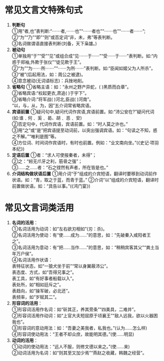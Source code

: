 # 常见文言文特殊句式
1. **判断句**  
①用“者,也”表判断:“⋯⋯者,⋯⋯也”“⋯⋯者也”“⋯⋯也”“⋯⋯者⋯⋯”;  
②“为”“乃”“即”“则”或否定词“非，未，弗”等表判断。  
③名词做谓语直接表判断(刘备，天下枭雄。)  
2. **被动句**  
①单独用“于”“受”“见”或组合成“见⋯⋯于······”“受······于······”表判断。如:“内惑于郑袖,外欺于张仪”“徒见欺于王”。  
②“为”“为⋯⋯所⋯⋯”“⋯⋯为所⋯⋯”表判断。如:“臣闻如姬父为人所杀”。  
③“被”(后起用法，如：周公之被逮)。  
④意念被动(无词语标志)：兵挫地削。  
3. **省略句**
①省略主语：如：“永州之野产异蛇，( )黑质而白章”。  
②省略宾语:“权起更衣,肃追( )于宇下”。  
③省略介词:“将军战( )河北,臣战( )河南”。  
“以，与，从，为，因”五介词常省略宾语。
4. **宾语前置**
①疑问句中,疑问代词作宾语,宾语前置。如:“沛公安在?”疑问代词(如:谁﹑何﹑ 奚﹑ 曷、胡﹑ 恶﹑ 安)  
②否定句中，代词作宾语，宾语前置。如：“时人莫之许也。”  
③用“之”或“是”把宾语提至动词前，以突出强调宾语。如：“句读之不知，惑之不解。”“唯利是图”等。  
④方位词、时间词作宾语时，有时也前置。例如：“业文南向坐。”(《史记·项羽本纪》)  
5. **定语后置**
①者：“求人可使报秦者，未得”；  
②之：“蚓无爪牙之利，筋骨之强”；  
③……之……者：“石之铿然有声者，所在皆是也。”
6. **介词结构做状语后置**
①用介词“于”组成的介宾短语，翻译时要移到动词前作状语。如：“青，取之于蓝，而青于蓝。”
②介词“以”组成的介宾短语，翻译时前置做状语。如：“具告以事。”(《鸿门宴》)

# 常见文言词类活用
1. **名词的活用**：  
①名词活用为动词：如“左右欲刃相如”(刃：杀)。  
②名词活用为使动：有“使……成为……”的意思，如：“先破秦入咸阳者王之”。  
③名词活用为意动：有“把……当作……”的意思，如：“稍稍宾客其父”“粪土当年万户侯”。  
④名词活用作状语：  
表特征状态，如“一狼犬坐于前”“常以身翼蔽沛公”。  
表态度、方式，如“吾得兄事之”。  
表工具，如“有好事者船载以入”。  
表处所，如“相如廷斥之”。  
表趋向，如“操军破，必北还”。   
表频率，如“岁赋其二”。  
2. **形容词的活用**：  
①形容词活用作名词：如“斫其正，养其旁条”“四美具，二难并”。  
②形容词活用作动词：如“上官大夫短屈原于顷襄王”“敌人远我，欲以火器困我也”。  
③形容词的意动用法：如：“吾妻之美我者，私我也。”(认为……怎么样)  
④形容词使动用法：“王者不却众庶，故能明其德。”(使……明显)  
3. **动词的活用**：  
①动词的使动用法：“远人不服，则修文德以来之。”(使……来)  
②动词活用为名词：如“则其至又加少焉”“燕赵之收藏，韩魏之经营”。  
